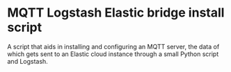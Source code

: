 # MQTT Logstash Elastic bridge install script
A script that aids in installing and configuring an MQTT server, the data of which gets sent to an Elastic cloud instance through a small Python script and Logstash.
